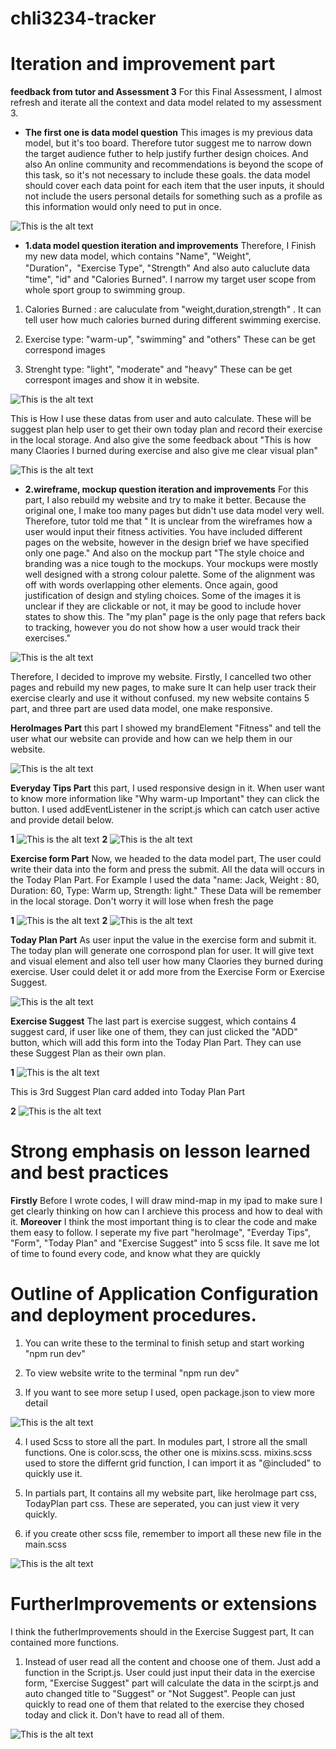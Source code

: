 # chli3234-tracker



# Iteration and improvement part

**feedback from tutor and Assessment 3** For this Final Assessment, I almost refresh and iterate all the context and data model related to my assessment 3. 

* __The first one is data model question__ This images is my previous data model, but it's too board. Therefore tutor suggest me to narrow down the target audience futher to help justify further design choices. And also An online community and recommendations is beyond the scope of this task, so it's not necessary to include these goals. the data model should cover each data point for each item that the user inputs, it should not include the users personal details for something such as a profile as this information would only need to put in once.

![This is the alt text](./public/readMeImages/dataModel1.png)


* __1.data model question iteration and improvements__ Therefore, I Finish my new data model, which contains "Name", "Weight", "Duration”，"Exercise Type", "Strength" And also auto caluclute data "time", "id" and "Calories Burned". I narrow my target user scope from whole sport group to swimming group. 

1. Calories Burned : are caluculate from "weight,duration,strength" . It can tell user how much calories burned during different swimming exercise. 

2. Exercise type: "warm-up", "swimming" and "others" These can be get correspond images 

3. Strenght type: "light", "moderate" and "heavy" These can be get correspont images and show it in website.

![This is the alt text](./public/readMeImages/dataModel2.png)



This is How I use these datas from user and auto calculate. These will be  suggest plan help user to get their own today plan and record their exercise in the local storage. And also give the some feedback about "This is how many Claories I burned during exercise and also give me clear visual plan"

![This is the alt text](./public/readMeImages/dataModel3.png)

* __2.wireframe, mockup question iteration and improvements__  For this part, I also rebuild my website and try to make it better. Because the original one, I make too many pages but didn't use data model very well. Therefore, tutor told me that " It is unclear from the wireframes how a user would input their fitness activities. You have included different pages on the website, however in the design brief we have specified only one page." And also on the mockup part "The style choice and branding was a nice tough to the mockups. Your mockups were mostly well designed with a strong colour palette. Some of the alignment was off with words overlapping other elements. Once again, good justification of design and styling choices. Some of the images it is unclear if they are clickable or not, it may be good to include hover states to show this. The "my plan" page is the only page that refers back to tracking, however you do not show how a user would track their exercises."

![This is the alt text](./public/readMeImages/mockUp1.png)


Therefore, I decided to improve my website. Firstly, I cancelled two other pages and rebuild my new pages, to make sure It can help user track their exercise clearly and use it without confused. my new website contains 5 part, and three part are used data model, one make responsive.


**HeroImages Part** this part I showed my brandElement "Fitness" and tell the user what our website can provide and how can we help them in our website.

![This is the alt text](./public/readMeImages/heroImage.png)

**Everyday Tips Part**
this part, I used responsive design in it. When user want to know more information like "Why warm-up Important" they can click the button. I used addEventListener in the script.js which can catch user active and provide detail below.

**1**
 ![This is the alt text](./public/readMeImages/EverydayTips1.png)
**2**
 ![This is the alt text](./public/readMeImages/EverydayTips2.png)

**Exercise form Part**
Now, we headed to the data model part, The user could write their data into the form and press the submit. All the data will occurs in the Today Plan Part. For Example I used the data "name: Jack, Weight : 80, Duration: 60, Type: Warm up, Strength: light." These Data will be remember in the local storage. Don't worry it will lose when fresh the page

**1**
![This is the alt text](./public/readMeImages/form1.png)
**2**
![This is the alt text](./public/readMeImages/TodayPlan1.png)


**Today Plan Part**
As user input the value in the exercise form and submit it. The today plan will generate one corrospond plan for user. It will give text and visual element and also tell user how many Claories they burned during exercise. User could delet it or add more from the Exercise Form or Exercise Suggest.

![This is the alt text](./public/readMeImages/TodayPlan2.png)

**Exercise Suggest**
The last part is exercise suggest, which contains 4 suggest card, if user like one of them, they can just clicked the "ADD" button, which will add this form into the Today Plan Part. They can use these Suggest Plan as their own plan.

**1**
![This is the alt text](./public/readMeImages/ExerciseSuggest1.png)

This is 3rd Suggest Plan card added into Today Plan Part

**2**
![This is the alt text](./public/readMeImages/ExerciseSuggest2.png)


# Strong emphasis on lesson learned and best practices
**Firstly** Before I wrote codes, I will draw mind-map in my ipad to make sure I get clearly thinking on how can I archieve this process and how to deal with it. 
**Moreover** I think the most important thing is to clear the code and make them easy to follow. I seperate my five part "heroImage", "Everday Tips", "Form", "Today Plan" and "Exercise Suggest" into 5 scss file. It save me lot of time to found every code, and know what they are quickly

# Outline of Application Configuration and deployment procedures.
1. You can write these to the terminal to finish setup and start working "npm run dev"

2. To view website write to the terminal "npm run dev"

3. If you want to see more setup I used, open package.json to view more detail

![This is the alt text](./public/readMeImages/packageJson.png)


4. I used Scss to store all the part. In modules part, I strore all the small functions. One is color.scss, the other one is mixins.scss. mixins.scss used to store the differnt grid function, I can import it as "@included" to quickly use it.

5. In partials part, It contains all my website part, like heroImage part css, TodayPlan part css. These are seperated, you can just view it very quickly.

6. if you create other scss file, remember to import all these new file in the main.scss

![This is the alt text](./public/readMeImages/scss1.png)


# FurtherImprovements or extensions
I think the futherImprovements should in the Exercise Suggest part, It can contained more functions.

1. Instead of user read all the content and choose one of them. Just add a function in the Script.js. User could just input their data in the exercise form, "Exercise Suggest" part will calculate the data in the scirpt.js and  auto changed title to "Suggest" or "Not Suggest". People can just quickly to read one of them that related to the exercise they chosed today and click it. Don't have to read all of them.

![This is the alt text](./public/readMeImages/ExerciseSuggest1.png)